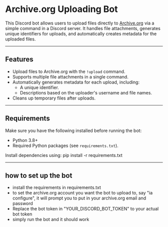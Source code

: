 # Archive.org Uploading Bot

This Discord bot allows users to upload files directly to [Archive.org](https://archive.org) via a simple command in a Discord server. It handles file attachments, generates unique identifiers for uploads, and automatically creates metadata for the uploaded files.

---

## Features

- Upload files to Archive.org with the `!upload` command.
- Supports multiple file attachments in a single command.
- Automatically generates metadata for each upload, including:
  - A unique identifier.
  - Descriptions based on the uploader's username and file names.
- Cleans up temporary files after uploads.

---

## Requirements

Make sure you have the following installed before running the bot:

- Python 3.8+
- Required Python packages (see `requirements.txt`).

Install dependencies using:
pip install -r requirements.txt

---

## how to set up the bot

- install the requirements in requirements.txt
- to set the archive.org account you want the bot to upload to, say "ia configure", it will prompt you to put in your archive.org email and password
- Replace the bot token in "YOUR_DISCORD_BOT_TOKEN" to your actual bot token
- simply run the bot and it should work
